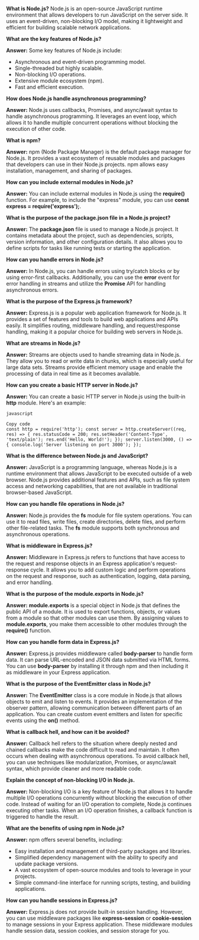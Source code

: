 **What is Node.js?**
Node.js is an open-source JavaScript runtime environment that allows developers to run JavaScript on the server side. It uses an event-driven, non-blocking I/O model, making it lightweight and efficient for building scalable network applications.

**What are the key features of Node.js?**

**Answer:** Some key features of Node.js include:

- Asynchronous and event-driven programming model.
- Single-threaded but highly scalable.
- Non-blocking I/O operations.
- Extensive module ecosystem (npm).
- Fast and efficient execution.

**How does Node.js handle asynchronous programming?**

**Answer:** Node.js uses callbacks, Promises, and async/await syntax to handle asynchronous programming. It leverages an event loop, which allows it to handle multiple concurrent operations without blocking the execution of other code.

**What is npm?**

**Answer:** npm (Node Package Manager) is the default package manager for Node.js. It provides a vast ecosystem of reusable modules and packages that developers can use in their Node.js projects. npm allows easy installation, management, and sharing of packages.

**How can you include external modules in Node.js?**

**Answer:** You can include external modules in Node.js using the **require()** function. For example, to include the "express" module, you can use **const express = require('express');**.

**What is the purpose of the package.json file in a Node.js project?**

**Answer:** The **package.json** file is used to manage a Node.js project. It contains metadata about the project, such as dependencies, scripts, version information, and other configuration details. It also allows you to define scripts for tasks like running tests or starting the application.

**How can you handle errors in Node.js?**

**Answer:** In Node.js, you can handle errors using try/catch blocks or by using error-first callbacks. Additionally, you can use the **error** event for error handling in streams and utilize the **Promise** API for handling asynchronous errors.

**What is the purpose of the Express.js framework?**

**Answer:** Express.js is a popular web application framework for Node.js. It provides a set of features and tools to build web applications and APIs easily. It simplifies routing, middleware handling, and request/response handling, making it a popular choice for building web servers in Node.js.

**What are streams in Node.js?**

**Answer:** Streams are objects used to handle streaming data in Node.js. They allow you to read or write data in chunks, which is especially useful for large data sets. Streams provide efficient memory usage and enable the processing of data in real time as it becomes available.

**How can you create a basic HTTP server in Node.js?**

**Answer:** You can create a basic HTTP server in Node.js using the built-in **http** module. Here's an example:

```
javascript

Copy code
const http = require('http'); const server = http.createServer((req, res) => { res.statusCode = 200; res.setHeader('Content-Type', 'text/plain'); res.end('Hello, World!'); }); server.listen(3000, () => { console.log('Server listening on port 3000'); });
```

**What is the difference between Node.js and JavaScript?**

**Answer:** JavaScript is a programming language, whereas Node.js is a runtime environment that allows JavaScript to be executed outside of a web browser. Node.js provides additional features and APIs, such as file system access and networking capabilities, that are not available in traditional browser-based JavaScript.

**How can you handle file operations in Node.js?**

**Answer:** Node.js provides the **fs** module for file system operations. You can use it to read files, write files, create directories, delete files, and perform other file-related tasks. The **fs** module supports both synchronous and asynchronous operations.

**What is middleware in Express.js?**

**Answer:** Middleware in Express.js refers to functions that have access to the request and response objects in an Express application's request-response cycle. It allows you to add custom logic and perform operations on the request and response, such as authentication, logging, data parsing, and error handling.

**What is the purpose of the module.exports in Node.js?**

**Answer:** **module.exports** is a special object in Node.js that defines the public API of a module. It is used to export functions, objects, or values from a module so that other modules can use them. By assigning values to **module.exports**, you make them accessible to other modules through the **require()** function.

**How can you handle form data in Express.js?**

**Answer:** Express.js provides middleware called **body-parser** to handle form data. It can parse URL-encoded and JSON data submitted via HTML forms. You can use **body-parser** by installing it through npm and then including it as middleware in your Express application.

**What is the purpose of the EventEmitter class in Node.js?**

**Answer:** The **EventEmitter** class is a core module in Node.js that allows objects to emit and listen to events. It provides an implementation of the observer pattern, allowing communication between different parts of an application. You can create custom event emitters and listen for specific events using the **on()** method.

**What is callback hell, and how can it be avoided?**

**Answer:** Callback hell refers to the situation where deeply nested and chained callbacks make the code difficult to read and maintain. It often occurs when dealing with asynchronous operations. To avoid callback hell, you can use techniques like modularization, Promises, or async/await syntax, which provide cleaner and more readable code.

**Explain the concept of non-blocking I/O in Node.js.**

**Answer:** Non-blocking I/O is a key feature of Node.js that allows it to handle multiple I/O operations concurrently without blocking the execution of other code. Instead of waiting for an I/O operation to complete, Node.js continues executing other tasks. When an I/O operation finishes, a callback function is triggered to handle the result.

**What are the benefits of using npm in Node.js?**

**Answer:** npm offers several benefits, including:

- Easy installation and management of third-party packages and libraries.
- Simplified dependency management with the ability to specify and update package versions.
- A vast ecosystem of open-source modules and tools to leverage in your projects.
- Simple command-line interface for running scripts, testing, and building applications.

**How can you handle sessions in Express.js?**

**Answer:** Express.js does not provide built-in session handling. However, you can use middleware packages like **express-session** or **cookie-session** to manage sessions in your Express application. These middleware modules handle session data, session cookies, and session storage for you.